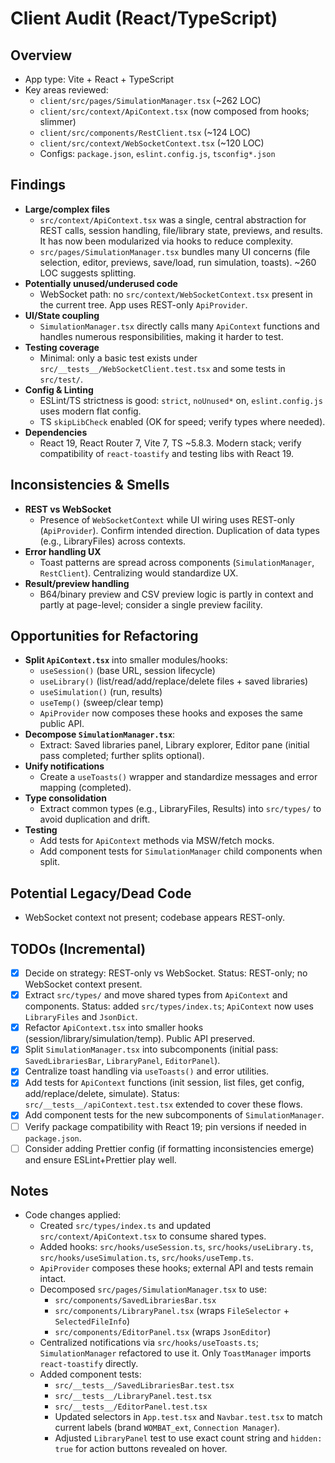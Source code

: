 # Client Audit (React/TypeScript)

## Overview
- App type: Vite + React + TypeScript
- Key areas reviewed:
  - `client/src/pages/SimulationManager.tsx` (~262 LOC)
  - `client/src/context/ApiContext.tsx` (now composed from hooks; slimmer)
  - `client/src/components/RestClient.tsx` (~124 LOC)
  - `client/src/context/WebSocketContext.tsx` (~120 LOC)
  - Configs: `package.json`, `eslint.config.js`, `tsconfig*.json`

## Findings
- __Large/complex files__
  - `src/context/ApiContext.tsx` was a single, central abstraction for REST calls, session handling, file/library state, previews, and results. It has now been modularized via hooks to reduce complexity.
  - `src/pages/SimulationManager.tsx` bundles many UI concerns (file selection, editor, previews, save/load, run simulation, toasts). ~260 LOC suggests splitting.
- __Potentially unused/underused code__
  - WebSocket path: no `src/context/WebSocketContext.tsx` present in the current tree. App uses REST-only `ApiProvider`.
- __UI/State coupling__
  - `SimulationManager.tsx` directly calls many `ApiContext` functions and handles numerous responsibilities, making it harder to test.
- __Testing coverage__
  - Minimal: only a basic test exists under `src/__tests__/WebSocketClient.test.tsx` and some tests in `src/test/`.
- __Config & Linting__
  - ESLint/TS strictness is good: `strict`, `noUnused*` on, `eslint.config.js` uses modern flat config.
  - TS `skipLibCheck` enabled (OK for speed; verify types where needed).
- __Dependencies__
  - React 19, React Router 7, Vite 7, TS ~5.8.3. Modern stack; verify compatibility of `react-toastify` and testing libs with React 19.

## Inconsistencies & Smells
- __REST vs WebSocket__
  - Presence of `WebSocketContext` while UI wiring uses REST-only (`ApiProvider`). Confirm intended direction. Duplication of data types (e.g., LibraryFiles) across contexts.
- __Error handling UX__
  - Toast patterns are spread across components (`SimulationManager`, `RestClient`). Centralizing would standardize UX.
- __Result/preview handling__
  - B64/binary preview and CSV preview logic is partly in context and partly at page-level; consider a single preview facility.

## Opportunities for Refactoring
- __Split `ApiContext.tsx`__ into smaller modules/hooks:
  - `useSession()` (base URL, session lifecycle)
  - `useLibrary()` (list/read/add/replace/delete files + saved libraries)
  - `useSimulation()` (run, results)
  - `useTemp()` (sweep/clear temp)
  - `ApiProvider` now composes these hooks and exposes the same public API.
- __Decompose `SimulationManager.tsx`__:
  - Extract: Saved libraries panel, Library explorer, Editor pane (initial pass completed; further splits optional).
- __Unify notifications__
  - Create a `useToasts()` wrapper and standardize messages and error mapping (completed).
- __Type consolidation__
  - Extract common types (e.g., LibraryFiles, Results) into `src/types/` to avoid duplication and drift.
- __Testing__
  - Add tests for `ApiContext` methods via MSW/fetch mocks.
  - Add component tests for `SimulationManager` child components when split.

## Potential Legacy/Dead Code
- WebSocket context not present; codebase appears REST-only.

## TODOs (Incremental)
- [x] Decide on strategy: REST-only vs WebSocket. Status: REST-only; no WebSocket context present.
- [x] Extract `src/types/` and move shared types from `ApiContext` and components. Status: added `src/types/index.ts`; `ApiContext` now uses `LibraryFiles` and `JsonDict`.
- [x] Refactor `ApiContext.tsx` into smaller hooks (session/library/simulation/temp). Public API preserved.
- [x] Split `SimulationManager.tsx` into subcomponents (initial pass: `SavedLibrariesBar`, `LibraryPanel`, `EditorPanel`).
- [x] Centralize toast handling via `useToasts()` and error utilities.
- [x] Add tests for `ApiContext` functions (init session, list files, get config, add/replace/delete, simulate). Status: `src/__tests__/apiContext.test.tsx` extended to cover these flows.
- [x] Add component tests for the new subcomponents of `SimulationManager`.
- [ ] Verify package compatibility with React 19; pin versions if needed in `package.json`.
- [ ] Consider adding Prettier config (if formatting inconsistencies emerge) and ensure ESLint+Prettier play well.

## Notes
- Code changes applied:
  - Created `src/types/index.ts` and updated `src/context/ApiContext.tsx` to consume shared types.
  - Added hooks: `src/hooks/useSession.ts`, `src/hooks/useLibrary.ts`, `src/hooks/useSimulation.ts`, `src/hooks/useTemp.ts`.
  - `ApiProvider` composes these hooks; external API and tests remain intact.
  - Decomposed `src/pages/SimulationManager.tsx` to use:
    - `src/components/SavedLibrariesBar.tsx`
    - `src/components/LibraryPanel.tsx` (wraps `FileSelector` + `SelectedFileInfo`)
    - `src/components/EditorPanel.tsx` (wraps `JsonEditor`)
  - Centralized notifications via `src/hooks/useToasts.ts`; `SimulationManager` refactored to use it. Only `ToastManager` imports `react-toastify` directly.
  - Added component tests:
    - `src/__tests__/SavedLibrariesBar.test.tsx`
    - `src/__tests__/LibraryPanel.test.tsx`
    - `src/__tests__/EditorPanel.test.tsx`
    - Updated selectors in `App.test.tsx` and `Navbar.test.tsx` to match current labels (brand `WOMBAT_ext`, `Connection Manager`).
    - Adjusted `LibraryPanel` test to use exact count string and `hidden: true` for action buttons revealed on hover.

